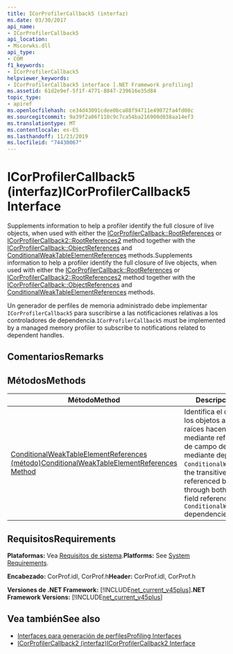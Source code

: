```yaml
---
title: ICorProfilerCallback5 (interfaz)
ms.date: 03/30/2017
api_name:
- ICorProfilerCallback5
api_location:
- Mscorwks.dll
api_type:
- COM
f1_keywords:
- ICorProfilerCallback5
helpviewer_keywords:
- ICorProfilerCallback5 interface [.NET Framework profiling]
ms.assetid: 61d2e9ef-5f1f-4771-8847-239616e35d84
topic_type:
- apiref
ms.openlocfilehash: ce34d43091cdee0bca88f94711e49072fa4fd08c
ms.sourcegitcommit: 9a39f2a06f110c9c7ca54ba216900d038aa14ef3
ms.translationtype: MT
ms.contentlocale: es-ES
ms.lasthandoff: 11/23/2019
ms.locfileid: "74430067"
---
```

# <a name="icorprofilercallback5-interface"></a><span data-ttu-id="2968e-102">ICorProfilerCallback5 (interfaz)</span><span class="sxs-lookup"><span data-stu-id="2968e-102">ICorProfilerCallback5 Interface</span></span>
<span data-ttu-id="2968e-103">Supplements information to help a profiler identify the full closure of live objects, when used with either the [ICorProfilerCallback::RootReferences](../../../../docs/framework/unmanaged-api/profiling/icorprofilercallback-rootreferences-method.md) or [ICorProfilerCallback2::RootReferences2](../../../../docs/framework/unmanaged-api/profiling/icorprofilercallback2-rootreferences2-method.md) method together with the [ICorProfilerCallback::ObjectReferences](../../../../docs/framework/unmanaged-api/profiling/icorprofilercallback-objectreferences-method.md) and [ConditionalWeakTableElementReferences](../../../../docs/framework/unmanaged-api/profiling/icorprofilercallback5-conditionalweaktableelementreferences-method.md) methods.</span><span class="sxs-lookup"><span data-stu-id="2968e-103">Supplements information to help a profiler identify the full closure of live objects, when used with either the [ICorProfilerCallback::RootReferences](../../../../docs/framework/unmanaged-api/profiling/icorprofilercallback-rootreferences-method.md) or [ICorProfilerCallback2::RootReferences2](../../../../docs/framework/unmanaged-api/profiling/icorprofilercallback2-rootreferences2-method.md) method together with the [ICorProfilerCallback::ObjectReferences](../../../../docs/framework/unmanaged-api/profiling/icorprofilercallback-objectreferences-method.md) and [ConditionalWeakTableElementReferences](../../../../docs/framework/unmanaged-api/profiling/icorprofilercallback5-conditionalweaktableelementreferences-method.md) methods.</span></span>  
  
 <span data-ttu-id="2968e-104">Un generador de perfiles de memoria administrado debe implementar `ICorProfilerCallback5` para suscribirse a las notificaciones relativas a los controladores de dependencia.</span><span class="sxs-lookup"><span data-stu-id="2968e-104">`ICorProfilerCallback5` must be implemented by a managed memory profiler to subscribe to notifications related to dependent handles.</span></span>  
  
## <a name="remarks"></a><span data-ttu-id="2968e-105">Comentarios</span><span class="sxs-lookup"><span data-stu-id="2968e-105">Remarks</span></span>  
  
## <a name="methods"></a><span data-ttu-id="2968e-106">Métodos</span><span class="sxs-lookup"><span data-stu-id="2968e-106">Methods</span></span>  
  
|<span data-ttu-id="2968e-107">Método</span><span class="sxs-lookup"><span data-stu-id="2968e-107">Method</span></span>|<span data-ttu-id="2968e-108">Descripción</span><span class="sxs-lookup"><span data-stu-id="2968e-108">Description</span></span>|  
|------------|-----------------|  
|[<span data-ttu-id="2968e-109">ConditionalWeakTableElementReferences (método)</span><span class="sxs-lookup"><span data-stu-id="2968e-109">ConditionalWeakTableElementReferences Method</span></span>](../../../../docs/framework/unmanaged-api/profiling/icorprofilercallback5-conditionalweaktableelementreferences-method.md)|<span data-ttu-id="2968e-110">Identifica el cierre transitivo de los objetos a los que esas raíces hacen referencia mediante referencias directas de campo de miembro y mediante dependencias `ConditionalWeakTable`.</span><span class="sxs-lookup"><span data-stu-id="2968e-110">Identifies the transitive closure of objects referenced by those roots through both direct member field references and through `ConditionalWeakTable` dependencies.</span></span>|  
  
## <a name="requirements"></a><span data-ttu-id="2968e-111">Requisitos</span><span class="sxs-lookup"><span data-stu-id="2968e-111">Requirements</span></span>  
 <span data-ttu-id="2968e-112">**Plataformas:** Vea [Requisitos de sistema](../../../../docs/framework/get-started/system-requirements.md).</span><span class="sxs-lookup"><span data-stu-id="2968e-112">**Platforms:** See [System Requirements](../../../../docs/framework/get-started/system-requirements.md).</span></span>  
  
 <span data-ttu-id="2968e-113">**Encabezado:** CorProf.idl, CorProf.h</span><span class="sxs-lookup"><span data-stu-id="2968e-113">**Header:** CorProf.idl, CorProf.h</span></span>  
  
 <span data-ttu-id="2968e-114">**Versiones de .NET Framework:** [!INCLUDE[net_current_v45plus](../../../../includes/net-current-v45plus-md.md)]</span><span class="sxs-lookup"><span data-stu-id="2968e-114">**.NET Framework Versions:** [!INCLUDE[net_current_v45plus](../../../../includes/net-current-v45plus-md.md)]</span></span>  
  
## <a name="see-also"></a><span data-ttu-id="2968e-115">Vea también</span><span class="sxs-lookup"><span data-stu-id="2968e-115">See also</span></span>

- [<span data-ttu-id="2968e-116">Interfaces para generación de perfiles</span><span class="sxs-lookup"><span data-stu-id="2968e-116">Profiling Interfaces</span></span>](../../../../docs/framework/unmanaged-api/profiling/profiling-interfaces.md)
- [<span data-ttu-id="2968e-117">ICorProfilerCallback2 (interfaz)</span><span class="sxs-lookup"><span data-stu-id="2968e-117">ICorProfilerCallback2 Interface</span></span>](../../../../docs/framework/unmanaged-api/profiling/icorprofilercallback2-interface.md)
